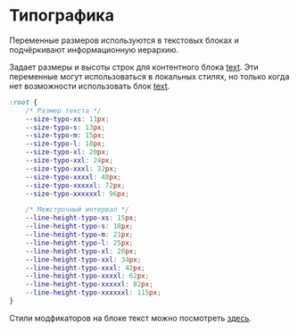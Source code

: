 # Типографика

Переменные размеров используются в текстовых блоках и подчёркивают информационную иерархию.

Задает размеры и высоты строк для контентного блока [text](content-text.md).
Эти переменные могут использоваться в локальных стилях, но только когда нет возможности использовать блок [text](content-text.md).

```css
:root {
	/* Размер текста */
	--size-typo-xs: 11px;
	--size-typo-s: 13px;
	--size-typo-m: 15px;
	--size-typo-l: 18px;
	--size-typo-xl: 20px;
	--size-typo-xxl: 24px;
	--size-typo-xxxl: 32px;
	--size-typo-xxxxl: 48px;
	--size-typo-xxxxxl: 72px;
	--size-typo-xxxxxxl: 96px;

	/* Межстрочный интервал */
	--line-height-typo-xs: 15px;
	--line-height-typo-s: 18px;
	--line-height-typo-m: 21px;
	--line-height-typo-l: 25px;
	--line-height-typo-xl: 28px;
	--line-height-typo-xxl: 34px;
	--line-height-typo-xxxl: 42px;
	--line-height-typo-xxxxl: 62px;
	--line-height-typo-xxxxxl: 82px;
	--line-height-typo-xxxxxxl: 115px;
}
```

Стили модфикаторов на блоке текст можно посмотреть [здесь](http://whitepaper.tools/doc.html#/content-text).
